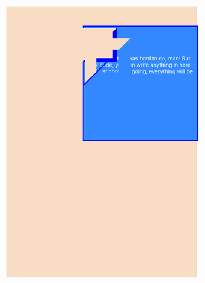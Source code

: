 
<div style="background-color : #f8dcc4">
	<div style="margin : 30%; padding: 10%">
		<div style="background-color : #3388FF; border : 3px solid blue; height : 300px; width : 300px" >
		<br />
		<br />
		<br />
		<p style="padding : 10px; color : white;">Wow dude, that was hard to do, man! But look dude, you can write anything in here and just continue going, everything will be alright, man!</p>
		</div>
		<div style="background-color : #f8dcc4; border : 10px; border-style: solid; height : 70px; width : 70px; border-color : transparent blue blue transparent; position : relative; bottom: 300px">
		</div>
			<div style="position : relative; bottom : 362px; left : 7px">
			<div style="border : 30px; border-style: solid; border-color : #f8dcc4 #3388FF #3388FF #f8dcc4; height : 60px; width: 60px; position : relative; right : 0.5px; bottom : 1px"></div>
			<div style="border : 3px; border-style: solid; border-color :transparent  transparent transparent blue; height : 93px; width: 50px; transform: rotateY(0deg) rotate(45deg); position : relative; bottom : 62px; left : 21.3px"></div>
		</div>
	</div>
</div>

